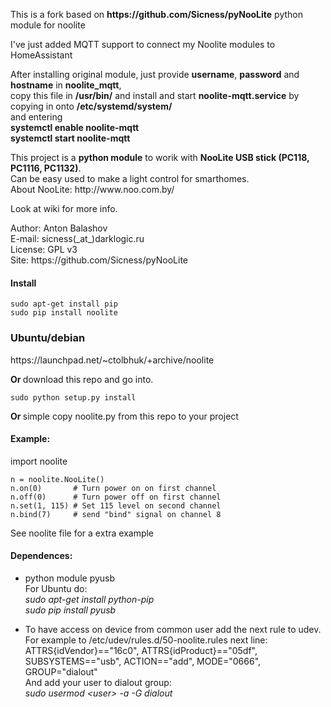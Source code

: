<p>This is a fork based on <b>https://github.com/Sicness/pyNooLite</b> python module for noolite</p>

<p>I've just added MQTT support to connect my Noolite modules to HomeAssistant</p>

<p>After installing original module, just provide <b>username</b>, <b>password</b> and <b>hostname</b> in <b>noolite_mqtt</b>,<br>
copy this file in <b>/usr/bin/</b> and install and start <b>noolite-mqtt.service</b> by copying in onto <b>/etc/systemd/system/</b><br>
and  entering <br><b> systemctl enable noolite-mqtt<br>systemctl start noolite-mqtt</b> 





<p>This project is a <b>python module</b> to worik with <b>NooLite USB stick (PC118, PC1116, PC1132)</b>.<br>
Can be easy used to make a light control for smarthomes.<br>
About NooLite: http://www.noo.com.by/</p>


<p>Look at wiki for more info.</p>

<p>Author: Anton Balashov<br>
E-mail: sicness(_at_)darklogic.ru<br>
License: GPL v3<br>
Site: https://github.com/Sicness/pyNooLite</p>

<h4>Install</h4>

    sudo apt-get install pip
    sudo pip install noolite

<h3>Ubuntu/debian</h3
Ubuntu and debian users can install the module with an executable example from ppa:<br>
    https://launchpad.net/~ctolbhuk/+archive/noolite

<b>Or </b>download this repo and go into.

    sudo python setup.py install

<b>Or </b>simple copy noolite.py from this repo to your project<br>

<H4>Example:</H4>
    import noolite

    n = noolite.NooLite()
    n.on(0)       # Turn power on on first channel
    n.off(0)      # Turn power off on first channel
    n.set(1, 115) # Set 115 level on second channel
    n.bind(7)     # send "bind" signal on channel 8

<p>See noolite file for a extra example</p>

<h4>Dependences:</h4>

*  python module pyusb<br>
For Ubuntu do: <br>
     <i>sudo apt-get install python-pip <br>
     sudo pip install pyusb</i><br>

* To have access on device from common user add the next rule to udev. For example to /etc/udev/rules.d/50-noolite.rules next line:<br>
ATTRS{idVendor}=="16c0", ATTRS{idProduct}=="05df", SUBSYSTEMS=="usb", ACTION=="add", MODE="0666", GROUP="dialout"<br>
And add your user to dialout group:<br>
    <i>sudo usermod &lt;user&gt; -a -G dialout</i>

